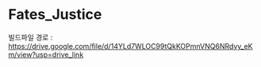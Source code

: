 # Fates_Justice
빌드파일 경로 : https://drive.google.com/file/d/14YLd7WLOC99tQkKOPmnVNQ6NRdvy_eKm/view?usp=drive_link
